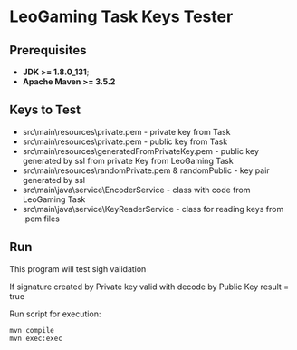 # LeoGaming Task Keys Tester
## Prerequisites
* **JDK >= 1.8.0_131**;
* **Apache Maven >= 3.5.2**
## Keys to Test
* src\main\resources\private.pem - private key from Task
* src\main\resources\private.pem - public key from Task
* src\main\resources\generatedFromPrivateKey.pem - public key generated by ssl from private Key from LeoGaming Task
* src\main\resources\randomPrivate.pem & randomPublic - key pair generated by ssl
* src\main\java\service\EncoderService - class with code from LeoGaming Task
* src\main\java\service\KeyReaderService - class for reading keys from .pem files

## Run 
This program will test sigh validation

If signature created by Private key valid with decode by Public Key result = true

Run script for execution:
```
mvn compile
mvn exec:exec
```